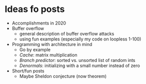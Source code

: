 # Ideas fo posts
- Accomplishments in 2020
- Buffer overflow
    - general description of buffer overflow attacks
    - using fun examples (especially my code on loopless 1-100)
- Programming with architecture in mind
    - Go by example
    - _Cache_: matrix multiplication
    - _Branch predictor_: sorted vs. unsorted list of random ints
    - _Denormals_: initializing with a small number instead of zero
- Short/fun posts
    - Maybe Sheldon conjecture (now theorem)

    
